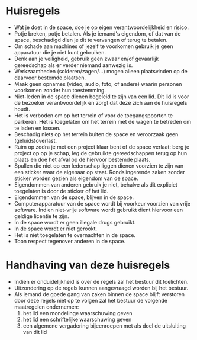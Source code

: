 Huisregels
==========

* Wat je doet in de space, doe je op eigen verantwoordelijkheid en risico.
* Potje breken, potje betalen. Als je iemand's eigendom, of dat van de space, beschadigd dien je dit te vervangen of terug te betalen. 
* Om schade aan machines of jezelf te voorkomen gebruik je geen apparatuur die je niet kunt gebruiken.
* Denk aan je veiligheid, gebruik geen zwaar en/of gevaarlijk gereedschap als er verder niemand aanwezig is.
* Werkzaamheden (solderen/zagen/...) mogen alleen plaatsvinden op de daarvoor bestemde plaatsen.
* Maak geen opnames (video, audio, foto, of andere) waarin personen voorkomen zonder hun toestemming.
* Niet-leden in de space dienen begeleid te zijn van een lid. Dit lid is voor de bezoeker verantwoordelijk en zorgt dat deze zich aan de huisregels houdt.
* Het is verboden om op het terrein of voor de toegangspoorten te parkeren. Het is toegelaten om het terrein met de wagen te betreden om te laden en lossen. 
* Beschadig niets op het terrein buiten de space en veroorzaak geen (geluids)overlast.
* Ruim op zodra je met een project klaar bent of de space verlaat: berg je project op op je schap, leg de gebruikte gereedschappen terug op hun plaats en doe het afval op de hiervoor bestemde plaats.
* Spullen die niet op een ledenschap liggen dienen voorzien te zijn van een sticker waar de eigenaar op staat. Rondslingerende zaken zonder sticker worden gezien als eigendom van de space.
* Eigendommen van anderen gebruik je niet, behalve als dit expliciet toegelaten is door de sticker of het lid.
* Eigendommen van de space, blijven in de space.
* Computerapparatuur van de space wordt bij voorkeur voorzien van vrije software. Indien niet-vrije software wordt gebruikt dient hiervoor een  geldige licentie te zijn.
* In de space wordt er geen illegale drugs gebruikt.
* In de space wordt er niet gerookt.
* Het is niet toegelaten te overnachten in de space.
* Toon respect tegenover anderen in de space.

Handhaving van deze huisregels 
==============================
* Indien er onduidelijkheid is over de regels zal het bestuur dit toelichten.
* Uitzondering op de regels kunnen aangevraagd worden bij het bestuur.
* Als iemand de goede gang van zaken binnen de space blijft verstoren door deze regels niet op te volgen zal het bestuur de volgende maatregelen ondernemen:
    1. het lid een mondelinge waarschuwing geven
    2. het lid een schriftelijke waarschuwing geven
    3. een algemene vergadering bijeenroepen met als doel de uitsluiting van dit lid


